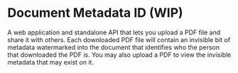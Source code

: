# Document Metadata ID (WIP)

A web application and standalone API that lets you upload a PDF file and share it with others. Each downloaded PDF file will contain an invisible bit of metadata watermarked into the document that identifies who the person that downloaded the PDF is. You may also upload a PDF to view the invisible metadata that may exist on it.
